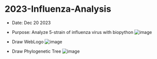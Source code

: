 # 2023-Influenza-Analysis

- Date: Dec 20 2023
- Purpose: Analyze 5-strain of influenza virus with biopython
![image](https://github.com/KennethJHan/2023-Influenza-Analysis/assets/11403098/f69929db-f977-4800-9086-c47ac2a00747)

- Draw WebLogo
![image](https://github.com/KennethJHan/2023-Influenza-Analysis/assets/11403098/ad8bcb97-0e99-4fc3-a9b9-605e2e2db95c)

- Draw Phylogenetic Tree
![image](https://github.com/KennethJHan/2023-Influenza-Analysis/assets/11403098/0afe711e-407c-4d41-91c6-1466206f9b7a)
